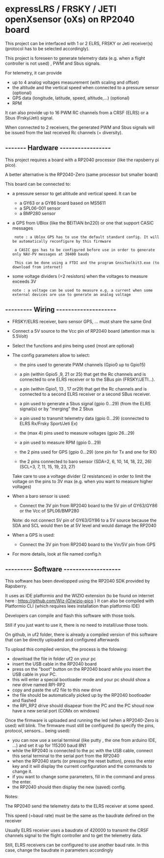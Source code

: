 # expressLRS / FRSKY / JETI openXsensor (oXs) on RP2040 board

This project can be interfaced with 1 or 2 ELRS, FRSKY or Jeti receiver(s) (protocol has to be selected accordingly).
 
 This project is foreseen to generate telemetry data (e.g. when a flight controller is not used) , PWM and Sbus signals.
 
 For telemetry, it can provide
 
 * up to 4 analog voltages measurement (with scaling and offset)
 * the altitude and the vertical speed when connected to a pressure sensor (optional)
 * GPS data (longitude, latitude, speed, altitude,...) (optional)
 * RPM

It can also provide up to 16 PWM RC channels from a CRSF (ELRS) or a Sbus (Frsky/Jeti) signal.

When connected to 2 receivers, the generated PWM and Sbus signals will be issued from the last received Rc channels (= diversity).  

## -------  Hardware -----------------

This project requires a board with a RP2040 processor (like the rapsberry pi pico).

A better alternative is the RP2040-Zero (same processor but smaller board)

This board can be connected to:
* a pressure sensor to get altitude and vertical speed. It can be
   * a GY63 or a GY86 board based on MS5611
   * a SPL06-001 sensor
   * a BMP280 sensor
* a GPS from UBlox (like the BEITIAN bn220) or one that support CASIC messages

       note : a Ublox GPS has to use the default standard config. It will be automatically reconfigure by this firmware  
       
       a CASIC gps has to be configured before use in order to generate only NAV-PV messages at 38400 bauds  
       
       This can be done using a FTDI and the program GnssToolkit3.exe (to download from internet)
* some voltage dividers (=2 resistors) when the voltages to measure exceeds 3V

      note : a voltage can be used to measure e.g. a current when some external devices are use to generate an analog voltage 

## --------- Wiring --------------------

* FRSKY/ELRS receiver, baro sensor GPS, ... must share the same Gnd
* Connect a 5V source to the Vcc pin of RP2040 board (attention max is 5.5Volt)  
* Select the functions and pins being used (most are optional)
* The config parameters allow to select:

   * the pins used to generate PWM channels (Gpio0 up to Gpio15) 

   * a pin (within Gpio5 ,9, 21 or 25) that get the Rc channels and is connected to one ELRS receiver or to the SBus pin (FRSKY/JETI...).

   * a pin (within Gpio1, 13 , 17 or29) that get the Rc channels and is connected to a second ELRS receiver or a second SBus receiver.

   * a pin used to generate a Sbus signal (gpio 0...29) (from the ELRS signal(s) or by "merging" the 2 Sbus

   * a pin used to transmit telemetry data (gpio 0...29) (connected to ELRS Rx/Frsky Sport/Jeti Ex)

   * the (max 4) pins used to measure voltages (gpio 26...29)
    
   * a pin used to measure RPM (gpio 0...29)
   
   * the 2 pins used for GPS (gpio 0...29) (one pin for Tx and one for RX)
   
   * the 2 pins connected to baro sensor (SDA=2, 6, 10, 14, 18, 22, 26) (SCL=3, 7, 11, 15, 19, 23, 27)


   Take care to use a voltage divider (2 resistances) in order to limit the voltage on the pins to 3V max (e.g. when you want to measure higher voltages)

* When a baro sensor is used:

   * Connect the 3V pin from RP2040 board to the 5V pin of GY63/GY86 or the Vcc of SPL06/BMP280  

   Note: do not connect 5V pin of GY63/GY86 to a 5V source because the SDA and SCL would then be at 5V level and would damage the RP2040          

* When a GPS is used:

   * Connect the 3V pin from RP2040 board to the Vin/5V pin from GPS

* For more details, look at file named config.h

## --------- Software -------------------
This software has been developped using the RP2040 SDK provided by Rapsberry.

It uses as IDE platformio and the WIZIO extension (to be found on internet here : https://github.com/Wiz-IO/wizio-pico )
It can also be compiled with Platformio CLI (which requires lees installation than platformio IDE)

Developers can compile and flash this software with those tools.

Still if you just want to use it, there is no need to install/use those tools.

On github, in uf2 folder, there is already a compiled version of this software that can be directly uploaded and configured afterwards

To upload this compiled version, the process is the folowing:
* download the file in folder uf2 on your pc
* insert the USB cable in the RP2040 board
* press on the "boot" button on the RP2040 board while you insert the USB cable in your PC.
* this will enter a special bootloader mode and your pc should show a new drive named RPI-RP2
* copy and paste the uf2 file to this new drive
* the file should be automatically picked up by the RP2040 bootloader and flashed
* the RPI_RP2 drive should disapear from the PC and the PC shoud now have a new serial port (COMx on windows)

Once the firmware is uploaded and running the led (when a RP2040-Zero is used) will blink.
The firmware must still be configured (to specify the pins, protocol, sensors... being used):
* you can now use a serial terminal (like putty , the one from arduino IDE, ...) and set it up for 115200 baud 8N1
* while the RP2040 is connected to the pc with the USB cable, connect this serial terminal to the serial port from the RP2040
* when the RP2040 starts (or pressing the reset button), press the enter key and it will display the current configuration and the commands to change it.
* if you want to change some parameters, fill in the command and press the enter.
* the RP2040 should then display the new (saved) config.  

Notes:

The RP2040 send the telemetry data to the ELRS receiver at some speed.

This speed (=baud rate) must be the same as the baudrate defined on the receiver

Usually ELRS receiver uses a baudrate of 420000 to transmit the CRSF channels signal to the flight controller and to get the telemetry data.

Still, ELRS receivers can be configured to use another baud rate. In this case, change the baudrate in parameters accordingly

